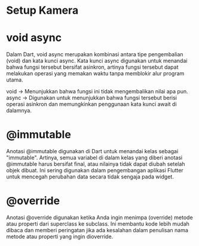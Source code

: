 # Setup Kamera


# void async
Dalam Dart, void async merupakan kombinasi antara tipe pengembalian (void) dan kata kunci async. Kata kunci async digunakan untuk menandai bahwa fungsi tersebut bersifat asinkron, artinya fungsi tersebut dapat melakukan operasi yang memakan waktu tanpa memblokir alur program utama.

void -> Menunjukkan bahwa fungsi ini tidak mengembalikan nilai apa pun.
async -> Digunakan untuk menunjukkan bahwa fungsi tersebut berisi operasi asinkron dan memungkinkan penggunaan kata kunci await di dalamnya.

# @immutable
Anotasi @immutable digunakan di Dart untuk menandai kelas sebagai "immutable". Artinya, semua variabel di dalam kelas yang diberi anotasi @immutable harus bersifat final, atau nilainya tidak dapat diubah setelah objek dibuat. Ini sering digunakan dalam pengembangan aplikasi Flutter untuk mencegah perubahan data secara tidak sengaja pada widget.

# @override
Anotasi @override digunakan ketika Anda ingin menimpa (override) metode atau properti dari superclass ke subclass. Ini membantu kode lebih mudah dibaca dan memberi peringatan jika ada kesalahan dalam penulisan nama metode atau properti yang ingin dioverride.